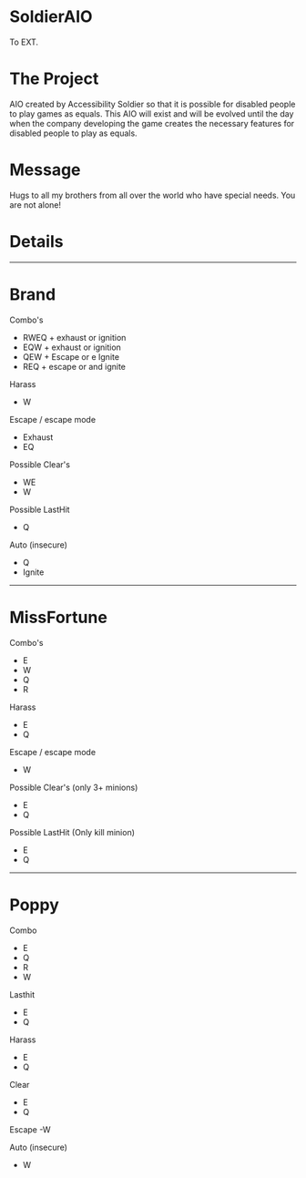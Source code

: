 # SoldierAIO
To EXT. 

# The Project
AIO created by Accessibility Soldier so that it is possible for disabled people to play games as equals.
This AIO will exist and will be evolved until the day when the company developing the game creates the necessary features for disabled people to play as equals.

# Message
Hugs to all my brothers from all over the world who have special needs. You are not alone!

# Details
--------------------------------------------------------------------------------------
# Brand

Combo's

- RWEQ + exhaust or ignition
- EQW + exhaust or ignition
- QEW + Escape or e Ignite
- REQ + escape or and ignite

Harass
- W

Escape / escape mode
- Exhaust
- EQ

Possible Clear's
- WE
- W

Possible LastHit
- Q

Auto (insecure)
- Q
- Ignite
--------------------------------------------------------------------------------------
# MissFortune

Combo's
- E
- W
- Q
- R

Harass
- E
- Q

Escape / escape mode
- W

Possible Clear's (only 3+ minions)
- E
- Q

Possible LastHit (Only kill minion)
- E
- Q
--------------------------------------------------------------------------------------
# Poppy

Combo
- E
- Q
- R
- W

Lasthit
- E
- Q

Harass
- E
- Q

Clear
- E
- Q

Escape
-W

Auto (insecure)
- W
